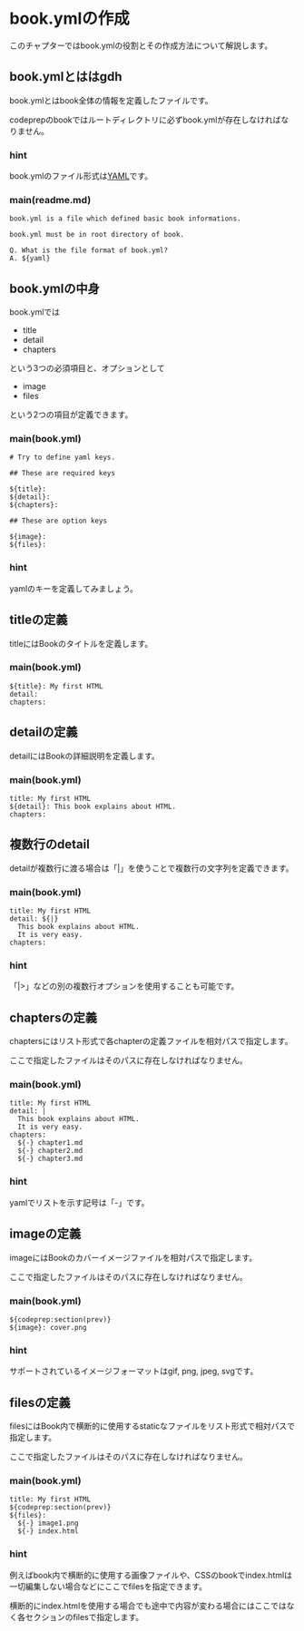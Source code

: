 # book.ymlの作成
このチャプターではbook.ymlの役割とその作成方法について解説します。

## book.ymlとははgdh
book.ymlとはbook全体の情報を定義したファイルです。  

codeprepのbookではルートディレクトリに必ずbook.ymlが存在しなければなりません。

### hint
book.ymlのファイル形式は[YAML](https://ja.wikipedia.org/wiki/YAML)です。

### main(readme.md)

```
book.yml is a file which defined basic book informations.

book.yml must be in root directory of book.

Q. What is the file format of book.yml?
A. ${yaml}
```

## book.ymlの中身
book.ymlでは

- title
- detail
- chapters

という3つの必須項目と、オプションとして

- image
- files

という2つの項目が定義できます。

### main(book.yml)

```
# Try to define yaml keys.

## These are required keys

${title}:
${detail}:
${chapters}:

## These are option keys

${image}:
${files}:
```

### hint
yamlのキーを定義してみましょう。

## titleの定義
titleにはBookのタイトルを定義します。

### main(book.yml)

```
${title}: My first HTML
detail:
chapters:
```

## detailの定義
detailにはBookの詳細説明を定義します。

### main(book.yml)

```
title: My first HTML
${detail}: This book explains about HTML.
chapters:
```

## 複数行のdetail
detailが複数行に渡る場合は「|」を使うことで複数行の文字列を定義できます。

### main(book.yml)

```
title: My first HTML
detail: ${|}
  This book explains about HTML.
  It is very easy.
chapters:
```

### hint
「|>」などの別の複数行オプションを使用することも可能です。

## chaptersの定義
chaptersにはリスト形式で各chapterの定義ファイルを相対パスで指定します。

ここで指定したファイルはそのパスに存在しなければなりません。

### main(book.yml)

```
title: My first HTML
detail: |
  This book explains about HTML.
  It is very easy.
chapters:
  ${-} chapter1.md
  ${-} chapter2.md
  ${-} chapter3.md
```

### hint
yamlでリストを示す記号は「-」です。

## imageの定義
imageにはBookのカバーイメージファイルを相対パスで指定します。

ここで指定したファイルはそのパスに存在しなければなりません。

### main(book.yml)

```
${codeprep:section(prev)}
${image}: cover.png
```

### hint
サポートされているイメージフォーマットはgif, png, jpeg, svgです。

## filesの定義
filesにはBook内で横断的に使用するstaticなファイルをリスト形式で相対パスで指定します。

ここで指定したファイルはそのパスに存在しなければなりません。

### main(book.yml)

```
title: My first HTML
${codeprep:section(prev)}
${files}:
  ${-} image1.png
  ${-} index.html
```

### hint
例えばbook内で横断的に使用する画像ファイルや、CSSのbookでindex.htmlは一切編集しない場合などにここでfilesを指定できます。

横断的にindex.htmlを使用する場合でも途中で内容が変わる場合にはここではなく各セクションのfilesで指定します。

